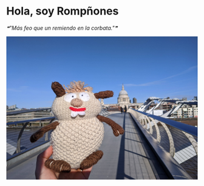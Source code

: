 # Hola, soy Rompñones

<!--STARTS_HERE_QUOTE_README-->
<i>❝"Más feo que un remiendo en la corbata."❞</i>
<!--ENDS_HERE_QUOTE_README-->

<!--START_SECTION:update_image-->
![alt text](https://raw.githubusercontent.com/focaalvarez/rompinones/main/.github/images/IMG_20220205_105738.jpg?raw=true)
<!--END_SECTION:update_image-->


